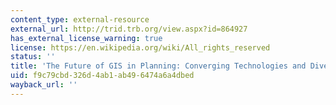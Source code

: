 ```yaml
---
content_type: external-resource
external_url: http://trid.trb.org/view.aspx?id=864927
has_external_license_warning: true
license: https://en.wikipedia.org/wiki/All_rights_reserved
status: ''
title: 'The Future of GIS in Planning: Converging Technologies and Diverging Interests'
uid: f9c79cbd-326d-4ab1-ab49-6474a6a4dbed
wayback_url: ''
---
```

